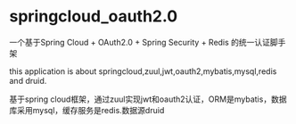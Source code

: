 # springcloud_oauth2.0
一个基于Spring Cloud + OAuth2.0 + Spring Security + Redis 的统一认证脚手架

this application is about springcloud,zuul,jwt,oauth2,mybatis,mysql,redis and druid.

基于spring cloud框架，通过zuul实现jwt和oauth2认证，ORM是mybatis，数据库采用mysql，缓存服务是redis.数据源druid


